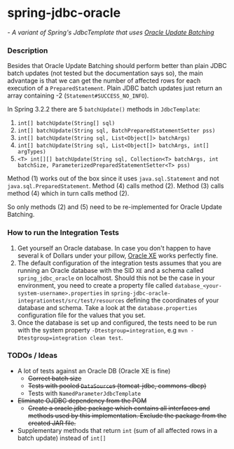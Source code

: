 # spring-jdbc-oracle
*- A variant of Spring's JdbcTemplate that uses [Oracle Update Batching](http://docs.oracle.com/cd/B28359_01/java.111/b31224/oraperf.htm#autoId2)*

### Description
Besides that Oracle Update Batching should perform better than plain JDBC batch updates (not tested but the documentation says so), the main advantage is that we can get the number of affected rows for each execution of a `PreparedStatement`. Plain JDBC batch updates just return an array containing -2 (`Statement#SUCCESS_NO_INFO`).

In Spring 3.2.2 there are 5 `batchUpdate()` methods in `JdbcTemplate`:

1. `int[] batchUpdate(String[] sql)`
2. `int[] batchUpdate(String sql, BatchPreparedStatementSetter pss)`
3. `int[] batchUpdate(String sql, List<Object[]> batchArgs)`
4. `int[] batchUpdate(String sql, List<Object[]> batchArgs, int[] argTypes)`
5. `<T> int[][] batchUpdate(String sql, Collection<T> batchArgs, int batchSize, ParameterizedPreparedStatementSetter<T> pss)`

Method (1) works out of the box since it uses `java.sql.Statement` and not `java.sql.PreparedStatement`. Method (4) calls method (2). Method (3) calls method (4) which in turn calls method (2).

So only methods (2) and (5) need to be re-implemented for Oracle Update Batching.

### How to run the Integration Tests
1. Get yourself an Oracle database. In case you don't happen to have several k of Dollars under your pillow, [Oracle XE](http://www.oracle.com/technetwork/products/express-edition/overview/index.html) works perfectly fine.
1. The default configuration of the integration tests assumes that you are running an Oracle database with the SID `XE` and a schema called `spring_jdbc_oracle` on localhost. Should this not be the case in your environment, you need to create a property file called `database_<your-system-username>.properties` in `spring-jdbc-oracle-integrationtest/src/test/resources` defining the coordinates of your database and schema. Take a look at the `database.properties` configuration file for the values that you set.
1. Once the database is set up and configured, the tests need to be run with the system property `-Dtestgroup=integration`, e.g `mvn -Dtestgroup=integration clean test`.

### TODOs / Ideas
* A lot of tests against an Oracle DB (Oracle XE is fine)
  * ~~Correct batch size~~
  * ~~Tests with pooled `DataSource`s (tomcat-jdbc, commons-dbcp)~~
  * Tests with `NamedParameterJdbcTemplate`
* ~~Eliminate OJDBC dependency from the POM~~
    * ~~Create a oracle.jdbc package which contains all interfaces and methods used by this implementation. Exclude the package from the created JAR file.~~
* Supplementary methods that return `int` (sum of all affected rows in a batch update) instead of `int[]`
